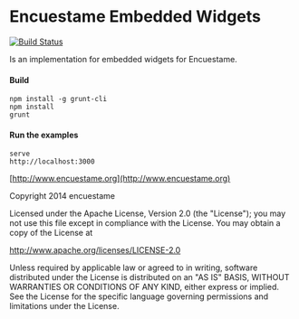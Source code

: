 Encuestame Embedded Widgets
===========

[![Build Status](https://secure.travis-ci.org/encuestame/widget-enme.png)](http://travis-ci.org/encuestame/widget-enme)


Is an implementation for embedded widgets for Encuestame.

####  Build
	npm install -g grunt-cli 
	npm install
	grunt


#### Run the examples

	serve 
	http://localhost:3000
	


[http://www.encuestame.org](http://www.encuestame.org)



Copyright 2014 encuestame
 
Licensed under the Apache License, Version 2.0 (the "License");
you may not use this file except in compliance with the License.
You may obtain a copy of the License at
 
http://www.apache.org/licenses/LICENSE-2.0
 
Unless required by applicable law or agreed to in writing, software
distributed under the License is distributed on an "AS IS" BASIS,
WITHOUT WARRANTIES OR CONDITIONS OF ANY KIND, either express or implied.
See the License for the specific language governing permissions and
limitations under the License.
 

